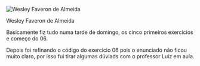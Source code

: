 ![Wesley Faveron de Almeida](https://media-exp1.licdn.com/dms/image/C4D16AQGwfO1pytXxEw/profile-displaybackgroundimage-shrink_200_800/0/1659228166780?e=2147483647&v=beta&t=UaEiC6kVMS3YaU9QU0f2peFPSn4Ls91xMFEah22bSC4)

Wesley Faveron de Almeida

Basicamente fiz tudo numa tarde de domingo, os cinco primeiros exercicios e começo do 06.

Depois foi refinando o código do exercicio 06 pois o enunciado não ficou muito claro, por isso fui tirar algumas dúviads com o professor Luiz em aula.

